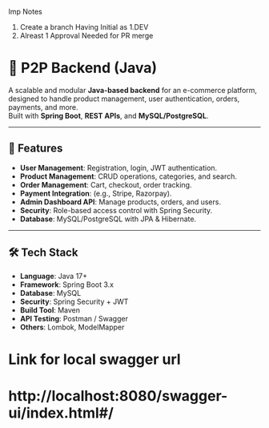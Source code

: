 Imp Notes 
1. Create a branch Having Initial as 1.DEV
2. Alreast 1 Approval Needed for PR merge

# 🛒 P2P Backend (Java)

A scalable and modular **Java-based backend** for an e-commerce platform, designed to handle product management, user authentication, orders, payments, and more.  
Built with **Spring Boot**, **REST APIs**, and **MySQL/PostgreSQL**.

---

## 📌 Features

- **User Management**: Registration, login, JWT authentication.
- **Product Management**: CRUD operations, categories, and search.
- **Order Management**: Cart, checkout, order tracking.
- **Payment Integration**: (e.g., Stripe, Razorpay).
- **Admin Dashboard API**: Manage products, orders, and users.
- **Security**: Role-based access control with Spring Security.
- **Database**: MySQL/PostgreSQL with JPA & Hibernate.

---

## 🛠 Tech Stack

- **Language**: Java 17+
- **Framework**: Spring Boot 3.x
- **Database**: MySQL
- **Security**: Spring Security + JWT
- **Build Tool**: Maven
- **API Testing**: Postman / Swagger
- **Others**: Lombok, ModelMapper

# Link for local swagger url
# http://localhost:8080/swagger-ui/index.html#/   
